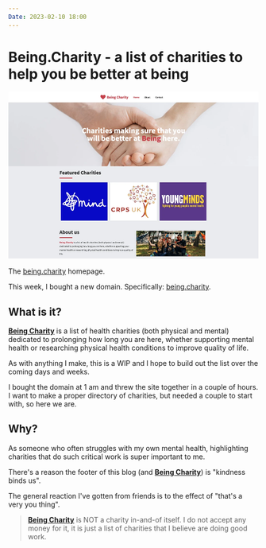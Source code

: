 ```yaml
---
Date: 2023-02-10 18:00
---
```


# Being.Charity - a list of charities to help you be better at being
![A picture of the Being Charity homepage](https://raw.githubusercontent.com/george-probably/chachanidze.com/main/Images/Being%20Charity/BeingCharity.webp)<div class="caption">The [being.charity](https://being.charity) homepage.</div>

This week, I bought a new domain. Specifically: [being.charity](https://being.charity).

## What is it?
[**Being Charity**](https://being.charity) is a list of health charities (both physical and mental) dedicated to prolonging how long you are here, whether supporting mental health or researching physical health conditions to improve quality of life.

As with anything I make, this is a WIP and I hope to build out the list over the coming days and weeks. 

I bought the domain at 1 am and threw the site together in a couple of hours. I want to make a proper directory of charities, but needed a couple to start with, so here we are.


## Why?
As someone who often struggles with my own mental health, highlighting charities that do such critical work is super important to me.

There's a reason the footer of this blog (and [**Being Charity**](https://being.charity)) is "kindness binds us".

The general reaction I've gotten from friends is to the effect of "that's a very you thing".

> [**Being Charity**](https://being.charity) is NOT a charity in-and-of itself. I do not accept any money for it, it is just a list of charities that I believe are doing good work.